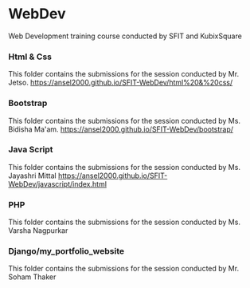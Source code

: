 # WebDev
Web Development training course conducted by SFIT and KubixSquare

### Html & Css
This folder contains the submissions for the session conducted by Mr. Jetso.
https://ansel2000.github.io/SFIT-WebDev/html%20&%20css/

### Bootstrap
This folder contains the submissions for the session conducted by Ms. Bidisha Ma'am.
https://ansel2000.github.io/SFIT-WebDev/bootstrap/

### Java Script
This folder contains the submissions for the session conducted by Ms. Jayashri Mittal 
https://ansel2000.github.io/SFIT-WebDev/javascript/index.html

### PHP
This folder contains the submissions for the session conducted by Ms. Varsha Nagpurkar

### Django/my_portfolio_website
This folder contains the submissions for the session conducted by Mr. Soham Thaker
